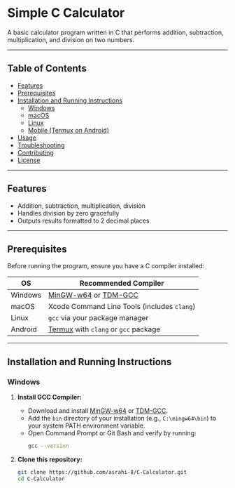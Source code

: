 # Simple C Calculator

A basic calculator program written in C that performs addition, subtraction, multiplication, and division on two numbers.

---

## Table of Contents

- [Features](#features)
- [Prerequisites](#prerequisites)
- [Installation and Running Instructions](#installation-and-running-instructions)
  - [Windows](#windows)
  - [macOS](#macos)
  - [Linux](#linux)
  - [Mobile (Termux on Android)](#mobile-termux-on-android)
- [Usage](#usage)
- [Troubleshooting](#troubleshooting)
- [Contributing](#contributing)
- [License](#license)

---

## Features

- Addition, subtraction, multiplication, division
- Handles division by zero gracefully
- Outputs results formatted to 2 decimal places

---

## Prerequisites

Before running the program, ensure you have a C compiler installed:

| OS         | Recommended Compiler                   |
|------------|--------------------------------------|
| Windows    | [MinGW-w64](https://winlibs.com/) or [TDM-GCC](https://jmeubank.github.io/tdm-gcc/) |
| macOS      | Xcode Command Line Tools (includes `clang`) |
| Linux      | `gcc` via your package manager       |
| Android    | [Termux](https://termux.com/) with `clang` or `gcc` package |

---

## Installation and Running Instructions

### Windows

1. **Install GCC Compiler:**

   - Download and install [MinGW-w64](https://winlibs.com/) or [TDM-GCC](https://jmeubank.github.io/tdm-gcc/).
   - Add the `bin` directory of your installation (e.g., `C:\mingw64\bin`) to your system PATH environment variable.
   - Open Command Prompt or Git Bash and verify by running:
     ```bash
     gcc --version
     ```

2. **Clone this repository:**
   ```bash
   git clone https://github.com/asrahi-8/C-Calculator.git
   cd C-Calculator
